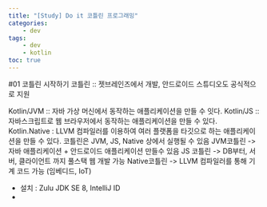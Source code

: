 ```yaml
---
title: "[Study] Do it 코틀린 프로그래밍"
categories:
    - dev
tags:
    - dev
    - kotlin
toc: true
---
```

#01 코틀린 시작하기
코틀린 :: 젯브레인즈에서 개발, 안드로이드 스튜디오도 공식적으로 지원

Kotlin/JVM :: 자바 가상 머신에서 동작하는 애플리케이션을 만들 수 잇다.
Kotlin/JS :: 자바스크립트로 웹 브라우저에서 동작하는 애플리케이션을 만들 수 있다.
Kotlin.Native : LLVM 컴파일러를 이용하여 여러 플랫폼을 타깃으로 하는 애플리케이션을 만들 수 있다.
코틀린은 JVM, JS, Native 상에서 실행될 수 있음
JVM코틀린 -> 자바 애플리케이션 + 안드로이드 애플리케이션 만들수 있음
JS 코틀린 -> DB부터, 서버, 클라이언트 까지 풀스택 웹 개발 가능
Native코틀린 -> LLVM 컴파일러를 통해 기계 코드 가능 (임베디드, IoT)

* 설치 : Zulu JDK SE 8, IntelliJ ID
*
<!--stackedit_data:
eyJoaXN0b3J5IjpbMTU3Mjc2Mzc4LDExNDA4OTg5MDddfQ==
-->